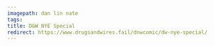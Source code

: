 ```yaml
---
imagepath: dan lin nate
tags:
title: D&W NYE Special
redirect: https://www.drugsandwires.fail/dnwcomic/dw-nye-special/
---
```


